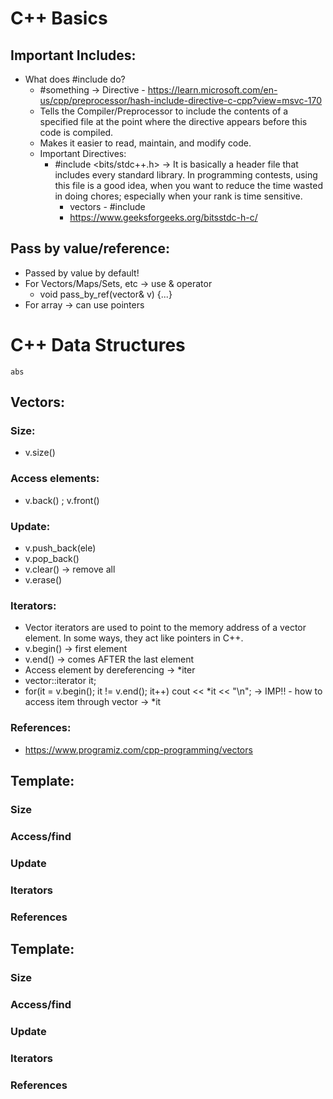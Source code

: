 # C++ Basics
## Important Includes:
- What does #include do?
  - #something -> Directive - https://learn.microsoft.com/en-us/cpp/preprocessor/hash-include-directive-c-cpp?view=msvc-170
  - Tells the Compiler/Preprocessor to include the contents of a specified file at the point where the directive appears before this code is compiled.
  - Makes it easier to read, maintain, and modify code.
  - Important Directives:
    - #include <bits/stdc++.h> -> It is basically a header file that includes every standard library. In programming contests, using this file is a good idea, when you want to reduce the time wasted in doing chores; especially when your rank is time sensitive.
      - vectors - #include <vector>
      - https://www.geeksforgeeks.org/bitsstdc-h-c/
## Pass by value/reference:
- Passed by value by default!
- For Vectors/Maps/Sets, etc -> use & operator
  - void pass_by_ref(vector<int>& v) {...}
- For array -> can use pointers
# C++ Data Structures
`abs`
## Vectors:
### Size:
- v.size()
### Access elements:
- v.back() ; v.front()
### Update:
- v.push_back(ele)
- v.pop_back()
- v.clear() -> remove all
- v.erase()
### Iterators:
- Vector iterators are used to point to the memory address of a vector element. In some ways, they act like pointers in C++.
- v.begin() -> first element
- v.end() -> comes AFTER the last element
- Access element by dereferencing -> *iter
- vector<int>::iterator it;
- for(it = v.begin(); it != v.end(); it++)
    cout << *it << "\n"; -> IMP!! - how to access item through vector -> *it
### References:
- https://www.programiz.com/cpp-programming/vectors

## Template:
### Size
### Access/find
### Update
### Iterators
### References

## Template:
### Size
### Access/find
### Update
### Iterators
### References
